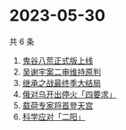 # 2023-05-30

共 6 条

<!-- BEGIN -->
<!-- 最后更新时间 Tue May 30 2023 13:10:58 GMT+0800 (China Standard Time) -->

1. [鬼谷八荒正式版上线](https://www.zhihu.com/search?q=鬼谷八荒正式版上线)
1. [吴谢宇案二审维持原判](https://www.zhihu.com/search?q=吴谢宇案二审维持原判)
1. [继承之战最终季大结局](https://www.zhihu.com/search?q=继承之战最终季大结局)
1. [俄对乌开出停火「四要求」](https://www.zhihu.com/search?q=俄对乌开出停火「四要求」)
1. [载荷专家将首登天宫](https://www.zhihu.com/search?q=载荷专家将首登天宫)
1. [科学应对「二阳」](https://www.zhihu.com/search?q=科学应对「二阳」)

<!-- END -->
